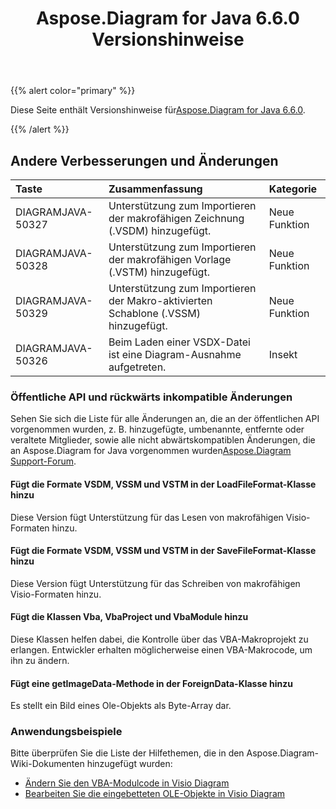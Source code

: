 ﻿---
title: Aspose.Diagram for Java 6.6.0 Versionshinweise
type: docs
weight: 60
url: /de/java/aspose-diagram-for-java-6-6-0-release-notes/
---
{{% alert color="primary" %}} 

 Diese Seite enthält Versionshinweise für[Aspose.Diagram for Java 6.6.0](https://docs.aspose.com/diagram/java/aspose-diagram-for-java-6-6-0-release-notes/).

{{% /alert %}} 
## **Andere Verbesserungen und Änderungen**

|**Taste**|**Zusammenfassung**|**Kategorie**|
|:- |:- |:- |
|DIAGRAMJAVA-50327|Unterstützung zum Importieren der makrofähigen Zeichnung (.VSDM) hinzugefügt.|Neue Funktion|
|DIAGRAMJAVA-50328|Unterstützung zum Importieren der makrofähigen Vorlage (.VSTM) hinzugefügt.|Neue Funktion|
|DIAGRAMJAVA-50329|Unterstützung zum Importieren der Makro-aktivierten Schablone (.VSSM) hinzugefügt.|Neue Funktion|
|DIAGRAMJAVA-50326|Beim Laden einer VSDX-Datei ist eine Diagram-Ausnahme aufgetreten.|Insekt|
### **Öffentliche API und rückwärts inkompatible Änderungen**
Sehen Sie sich die Liste für alle Änderungen an, die an der öffentlichen API vorgenommen wurden, z. B. hinzugefügte, umbenannte, entfernte oder veraltete Mitglieder, sowie alle nicht abwärtskompatiblen Änderungen, die an Aspose.Diagram for Java vorgenommen wurden[Aspose.Diagram Support-Forum](https://forum.aspose.com/c/diagram/17).
#### **Fügt die Formate VSDM, VSSM und VSTM in der LoadFileFormat-Klasse hinzu**
Diese Version fügt Unterstützung für das Lesen von makrofähigen Visio-Formaten hinzu.
#### **Fügt die Formate VSDM, VSSM und VSTM in der SaveFileFormat-Klasse hinzu**
Diese Version fügt Unterstützung für das Schreiben von makrofähigen Visio-Formaten hinzu.
#### **Fügt die Klassen Vba, VbaProject und VbaModule hinzu**
Diese Klassen helfen dabei, die Kontrolle über das VBA-Makroprojekt zu erlangen. Entwickler erhalten möglicherweise einen VBA-Makrocode, um ihn zu ändern.
#### **Fügt eine getImageData-Methode in der ForeignData-Klasse hinzu**
Es stellt ein Bild eines Ole-Objekts als Byte-Array dar.
### **Anwendungsbeispiele**
Bitte überprüfen Sie die Liste der Hilfethemen, die in den Aspose.Diagram-Wiki-Dokumenten hinzugefügt wurden:

- [Ändern Sie den VBA-Modulcode in Visio Diagram](/diagram/de/java/create-layout-and-auto-fit-shapes/#modify-vba-module-code-in-visio-diagram)
- [Bearbeiten Sie die eingebetteten OLE-Objekte in Visio Diagram](/diagram/de/java/working-with-ole-objects/)
